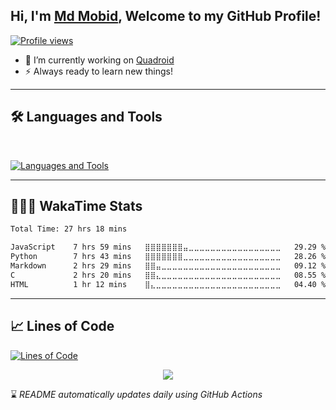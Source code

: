 ## Hi, I'm [Md Mobid](https://github.com/MdMobid), Welcome to my GitHub Profile!

[![Profile views](https://komarev.com/ghpvc/?username=MdMobid&label=Profile%20views&style=for-the-badge)](https://github.com/MdMobid)
- 💫 I’m currently working on [Quadroid](https://github.com/MdMobid/Quadroid)
- ⚡ Always ready to learn new things!

---

## 🛠️ Languages and Tools
</br>

[![Languages and Tools](https://skillicons.dev/icons?i=py,js,mysql,vscode,github,firebase,cloudflare,workers,githubactions,nodejs,blender,html,css,md&perline=10)](https://github.com/MdMobid)

---

## 👨🏻‍💻 WakaTime Stats

<!--START_SECTION:waka-->

```txt
Total Time: 27 hrs 18 mins

JavaScript    7 hrs 59 mins   ⣿⣿⣿⣿⣿⣿⣿⣤⣀⣀⣀⣀⣀⣀⣀⣀⣀⣀⣀⣀⣀⣀⣀⣀⣀   29.29 %
Python        7 hrs 43 mins   ⣿⣿⣿⣿⣿⣿⣿⣀⣀⣀⣀⣀⣀⣀⣀⣀⣀⣀⣀⣀⣀⣀⣀⣀⣀   28.26 %
Markdown      2 hrs 29 mins   ⣿⣿⣤⣀⣀⣀⣀⣀⣀⣀⣀⣀⣀⣀⣀⣀⣀⣀⣀⣀⣀⣀⣀⣀⣀   09.12 %
C             2 hrs 20 mins   ⣿⣿⣄⣀⣀⣀⣀⣀⣀⣀⣀⣀⣀⣀⣀⣀⣀⣀⣀⣀⣀⣀⣀⣀⣀   08.55 %
HTML          1 hr 12 mins    ⣿⣄⣀⣀⣀⣀⣀⣀⣀⣀⣀⣀⣀⣀⣀⣀⣀⣀⣀⣀⣀⣀⣀⣀⣀   04.40 %
```

<!--END_SECTION:waka-->

---

## 📈 Lines of Code
[![Lines of Code](https://api.githubtrends.io/user/svg/MdMobid/langs?time_range=all_time&include_private=True&loc_metric=changed&theme=dark)](https://github.com/MdMobid)


<p align="center">
  <img src="https://capsule-render.vercel.app/api?type=waving&color=gradient&height=100&section=footer" />
</p>

⌛ *README automatically updates daily using GitHub Actions*
